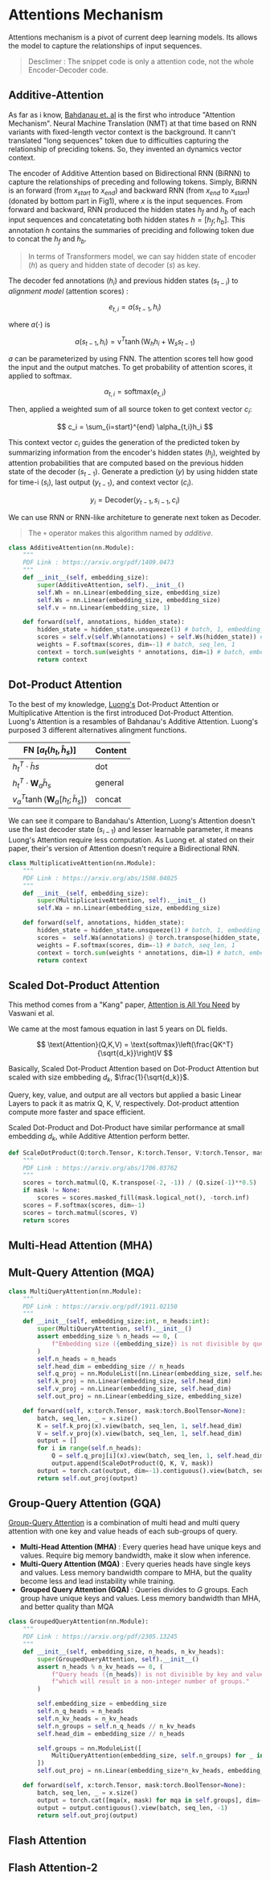 # **Attentions Mechanism**
Attentions mechanism is a pivot of current deep learning models. Its allows the model to capture the relationships of input sequences. 
> Desclimer : The snippet code is only a attention code, not the whole Encoder-Decoder code. 

## **Additive-Attention**
As far as i know, [Bahdanau et. al](https://arxiv.org/pdf/1409.0473) is the first who introduce "Attention Mechanism".
Neural Machine Translation (NMT) at that time based on RNN variants with fixed-length vector context is the background. It cann't translated "long sequences" token due to difficulties capturing the relationship of preciding tokens. So, they invented an dynamics vector context. 

The encoder of Additive Attention based on Bidirectional RNN (BiRNN) to capture the relationships of preceding and following tokens. Simply, BiRNN is an forward (from $x_{start}$ to $x_{end}$) and backward RNN (from $x_{end}$ to $x_{start}$) (donated by bottom part in Fig1), where $x$ is the input sequences. From forward and backward, RNN produced the hidden states $h_f$ and $h_b$ of each input sequences and concatetating both hidden states $h = \left[ h_f ; h_b\right]$. 
This annotation $h$ contains the summaries of preciding and following token due to concat the $h_f$ and $h_b$.

> In terms of Transformers model, we can say hidden state of encoder ($h$) as query and hidden state of decoder ($s$) as key. 

The decoder fed annotations ($h_i$) and previous hidden states ($s_{t-i}$) to *alignment model* (attention scores) :

$$
e_{t, i} = a(s_{t-1}, h_i)
$$

where $a(\cdot)$ is

$$
a(s_{t-1}, h_i) = \text{v}^T \tanh(\text{W}_h h_i + \text{W}_s s_{t-1})
$$

$a$ can be parameterized by using FNN. The attention scores tell how good the input and the output matches. To get probability of attention scores, it applied to softmax.

$$
\alpha_{t,i} = \text{softmax}(e_{t,i})
$$

Then, applied a weighted sum of all source token to get context vector $c_i$:

$$
c_i = \sum_{i=start}^{end} \alpha_{t,i}h_i 
$$

This context vector $c_i$ guides the generation of the predicted token by summarizing information from the encoder's hidden states ($h_j$), weighted by attention probabilities that are computed based on the previous hidden state of the decoder ($s_{t−1}$). Generate a prediction ($y$) by using hidden state for time-i ($s_i$), last output ($y_{t-1}$), and context vector ($c_i$).

$$
y_i = \text{Decoder}(y_{t-1}, s_{i-1}, c_i)
$$

We can use RNN or RNN-like architeture to generate next token as Decoder.
> The `+` operator makes this algorithm named by *additive*.

```py
class AdditiveAttention(nn.Module):
    """
    PDF Link : https://arxiv.org/pdf/1409.0473
    """
    def __init__(self, embedding_size):
        super(AdditiveAttention, self).__init__()
        self.Wh = nn.Linear(embedding_size, embedding_size)
        self.Ws = nn.Linear(embedding_size, embedding_size)
        self.v = nn.Linear(embedding_size, 1)

    def forward(self, annotations, hidden_state):
        hidden_state = hidden_state.unsqueeze(1) # batch, 1, embedding_size
        scores = self.v(self.Wh(annotations) + self.Ws(hidden_state)) # batch, seq_len, 1
        weights = F.softmax(scores, dim=-1) # batch, seq_len, 1
        context = torch.sum(weights * annotations, dim=1) # batch, embedding_size
        return context
```
## **Dot-Product Attention**
To the best of my knowledge, [Luong's](https://arxiv.org/abs/1508.04025) Dot-Product Attention or Multiplicative Attention is the first introduced Dot-Product Attention. Luong's Attention is a resambles of Bahdanau's Additive Attention. Luong's purposed 3 different alternatives alingment functions.

|FN [$a_t(h_t, \hat{h}_s$)]|Content|
|--|--|
|$h_t^T \cdot \hat{h}s$|dot|
|$h_t^T \cdot \textbf{W}_a\hat{h}_s$|general|
|$v_a^T\tanh(\textbf{W}_a[h_t;\hat{h}_s])$|concat|

We can see it compare to Bandahau's Attention, Luong's Attention doesn't use the last decoder state ($s_{i-1}$) and lesser learnable parameter, it means Luong's Attention require less computation. As Luong et. al stated on their paper, their's version of Attention doesn't require a Bidirectional RNN.

```py
class MultiplicativeAttention(nn.Module):
    """
    PDF Link : https://arxiv.org/abs/1508.04025
    """
    def __init__(self, embedding_size):
        super(MultiplicativeAttention, self).__init__()
        self.Wa = nn.Linear(embedding_size, embedding_size)

    def forward(self, annotations, hidden_state):
        hidden_state = hidden_state.unsqueeze(1) # batch, 1, embedding_size
        scores =  self.Wa(annotations) @ torch.transpose(hidden_state, -2,-1) # batch, seq_len, 1
        weights = F.softmax(scores, dim=-1) # batch, seq_len, 1
        context = torch.sum(weights * annotations, dim=1) # batch, embedding_size
        return context
```

## **Scaled Dot-Product Attention**
This method comes from a "Kang" paper, [Attention is All You Need](https://arxiv.org/pdf/1706.03762) by Vaswani et al. 

We came at the most famous equation in last 5 years on DL fields.

$$
\text{Attention}(Q,K,V) = \text{softmax}\left(\frac{QK^T}{\sqrt{d_k}}\right)V
$$

Basically, Scaled Dot-Product Attention based on Dot-Product Attention but scaled with size embbeding $d_k$, $\frac{1}{\sqrt{d_k}}$. 

Query, key, value, and output are all vectors but applied a basic Linear Layers to pack it as matrix Q, K, V, respectively. Dot-product attention compute more faster and space efficient.

Scaled Dot-Product and Dot-Product have similar performance at small embedding $d_k$, while Additive Attention perform better.

```py
def ScaleDotProduct(Q:torch.Tensor, K:torch.Tensor, V:torch.Tensor, mask:torch.BoolTensor=None):
    """
    PDF Link : https://arxiv.org/abs/1706.03762
    """
    scores = torch.matmul(Q, K.transpose(-2, -1)) / (Q.size(-1)**0.5)
    if mask != None:
        scores = scores.masked_fill(mask.logical_not(), -torch.inf)
    scores = F.softmax(scores, dim=-1)
    scores = torch.matmul(scores, V)
    return scores
```

## **Multi-Head Attention (MHA)**

## **Mult-Query Attention (MQA)**

```py
class MultiQueryAttention(nn.Module):
    """
    PDF Link : https://arxiv.org/pdf/1911.02150
    """
    def __init__(self, embedding_size:int, n_heads:int):
        super(MultiQueryAttention, self).__init__()
        assert embedding_size % n_heads == 0, (
            f"Embedding size ({embedding_size}) is not divisible by query heads ({n_heads})."
        )
        self.n_heads = n_heads
        self.head_dim = embedding_size // n_heads
        self.q_proj = nn.ModuleList([nn.Linear(embedding_size, self.head_dim) for _ in range(n_heads)])
        self.k_proj = nn.Linear(embedding_size, self.head_dim)
        self.v_proj = nn.Linear(embedding_size, self.head_dim)
        self.out_proj = nn.Linear(embedding_size, embedding_size)

    def forward(self, x:torch.Tensor, mask:torch.BoolTensor=None):
        batch, seq_len, _ = x.size()
        K = self.k_proj(x).view(batch, seq_len, 1, self.head_dim)
        V = self.v_proj(x).view(batch, seq_len, 1, self.head_dim)
        output = []
        for i in range(self.n_heads):
            Q = self.q_proj[i](x).view(batch, seq_len, 1, self.head_dim)
            output.append(ScaleDotProduct(Q, K, V, mask))
        output = torch.cat(output, dim=-1).contiguous().view(batch, seq_len, -1)
        return self.out_proj(output)
```

## **Group-Query Attention (GQA)**

[Group-Query Attention](https://arxiv.org/pdf/2305.13245) is a combination of multi head and multi query attention with one key and value heads of each sub-groups of query.

- **Multi-Head Attention (MHA)** : Every queries head have unique keys and values. Require big memory bandwidth, make it slow when inference. 
- **Multi-Query Attention (MQA)** : Every queries heads have single keys and values. Less memory bandwidth compare to MHA, but the quality become less and lead instability while training.
- **Grouped Query Attention (GQA)** : Queries divides to *G* groups. Each group have unique keys and values. Less memory bandwidth than MHA, and better quality than MQA

```py
class GroupedQueryAttention(nn.Module):
    """
    PDF Link : https://arxiv.org/pdf/2305.13245
    """
    def __init__(self, embedding_size, n_heads, n_kv_heads):
        super(GroupedQueryAttention, self).__init__()
        assert n_heads % n_kv_heads == 0, (
            f"Query heads ({n_heads}) is not divisible by key and value heads ({n_kv_heads}), "
            f"which will result in a non-integer number of groups."
        )

        self.embedding_size = embedding_size
        self.n_q_heads = n_heads
        self.n_kv_heads = n_kv_heads
        self.n_groups = self.n_q_heads // n_kv_heads
        self.head_dim = embedding_size // n_heads

        self.groups = nn.ModuleList([
            MultiQueryAttention(embedding_size, self.n_groups) for _ in range(n_kv_heads)
        ])
        self.out_proj = nn.Linear(embedding_size*n_kv_heads, embedding_size)

    def forward(self, x:torch.Tensor, mask:torch.BoolTensor=None):
        batch, seq_len, _ = x.size() 
        output = torch.cat([mqa(x, mask) for mqa in self.groups], dim=-1)
        output = output.contiguous().view(batch, seq_len, -1)
        return self.out_proj(output)
```
## **Flash Attention**

## **Flash Attention-2**
